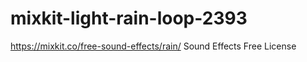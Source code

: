 # mixkit-light-rain-loop-2393
https://mixkit.co/free-sound-effects/rain/
Sound Effects Free License 
